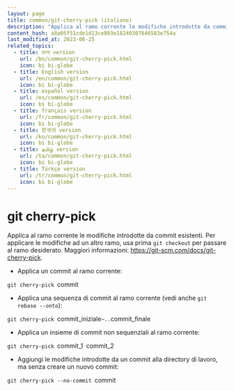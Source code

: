 ```yaml
---
layout: page
title: common/git-cherry-pick (italiano)
description: "Applica al ramo corrente le modifiche introdotte da commit esistenti."
content_hash: a8a05f51cde1d13ce893e18240307846583e754a
last_modified_at: 2023-06-25
related_topics:
  - title: বাংলা version
    url: /bn/common/git-cherry-pick.html
    icon: bi bi-globe
  - title: English version
    url: /en/common/git-cherry-pick.html
    icon: bi bi-globe
  - title: español version
    url: /es/common/git-cherry-pick.html
    icon: bi bi-globe
  - title: français version
    url: /fr/common/git-cherry-pick.html
    icon: bi bi-globe
  - title: 한국어 version
    url: /ko/common/git-cherry-pick.html
    icon: bi bi-globe
  - title: தமிழ் version
    url: /ta/common/git-cherry-pick.html
    icon: bi bi-globe
  - title: Türkçe version
    url: /tr/common/git-cherry-pick.html
    icon: bi bi-globe
---
```

# git cherry-pick

Applica al ramo corrente le modifiche introdotte da commit esistenti.
Per applicare le modifiche ad un altro ramo, usa prima `git checkout` per passare al ramo desiderato.
Maggiori informazioni: <https://git-scm.com/docs/git-cherry-pick>.

- Applica un commit al ramo corrente:

`git cherry-pick `<span class="tldr-var badge badge-pill bg-dark-lm bg-white-dm text-white-lm text-dark-dm font-weight-bold">commit</span>

- Applica una sequenza di commit al ramo corrente (vedi anche `git rebase --onto`):

`git cherry-pick `<span class="tldr-var badge badge-pill bg-dark-lm bg-white-dm text-white-lm text-dark-dm font-weight-bold">commit_iniziale</span>`~..`<span class="tldr-var badge badge-pill bg-dark-lm bg-white-dm text-white-lm text-dark-dm font-weight-bold">commit_finale</span>

- Applica un insieme di commit non sequenziali al ramo corrente:

`git cherry-pick `<span class="tldr-var badge badge-pill bg-dark-lm bg-white-dm text-white-lm text-dark-dm font-weight-bold">commit_1</span>` `<span class="tldr-var badge badge-pill bg-dark-lm bg-white-dm text-white-lm text-dark-dm font-weight-bold">commit_2</span>

- Aggiungi le modifiche introdotte da un commit alla directory di lavoro, ma senza creare un nuovo commit:

`git cherry-pick --no-commit `<span class="tldr-var badge badge-pill bg-dark-lm bg-white-dm text-white-lm text-dark-dm font-weight-bold">commit</span>
